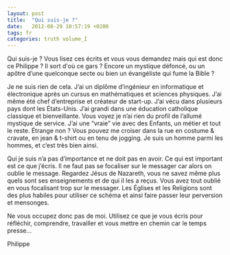 ```yaml
---
layout: post
title:  "Qui suis-je ?"
date:   2012-08-29 10:57:19 +0200
tags: fr
categories: truth volume_I
---
```

Qui suis-je ? Vous lisez ces écrits et vous vous demandez mais qui est donc ce Philippe ? Il sort d'où ce gars ? Encore un mystique défoncé, ou un apôtre d’une quelconque secte ou bien un évangéliste qui fume la Bible ?

Je ne suis rien de cela. J’ai un diplôme d’ingénieur en informatique et électronique après un cursus en mathématiques et sciences physiques. J’ai même été chef d’entreprise et créateur de start-up. J’ai vécu dans plusieurs pays dont les États-Unis. J’ai grandi dans une éducation catholique classique et bienveillante. Vous voyez je n’ai rien du profil de l’allumé mystique de service. J’ai une “vraie” vie avec des Enfants, un métier et tout le reste. Étrange non ? Vous pouvez me croiser dans la rue en costume & cravate, en jean & t-shirt ou en tenu de jogging. Je suis un homme parmi les hommes, et c’est très bien ainsi.

Qui je suis n’a pas d’importance et ne doit pas en avoir. Ce qui est important est ce que j’écris. Il ne faut pas se focaliser sur le messager car alors on oublie le message. Regardez Jésus de Nazareth, vous ne savez même plus quels sont ses enseignements et de qui il les a reçus. Vous avez tout oublié en vous focalisant trop sur le messager. Les Églises et les Religions sont des plus habiles pour utiliser ce schéma et ainsi faire passer leur perversion et mensonges.

Ne vous occupez donc pas de moi. Utilisez ce que je vous écris pour réfléchir, comprendre, travailler et vous mettre en chemin car le temps presse…

Philippe